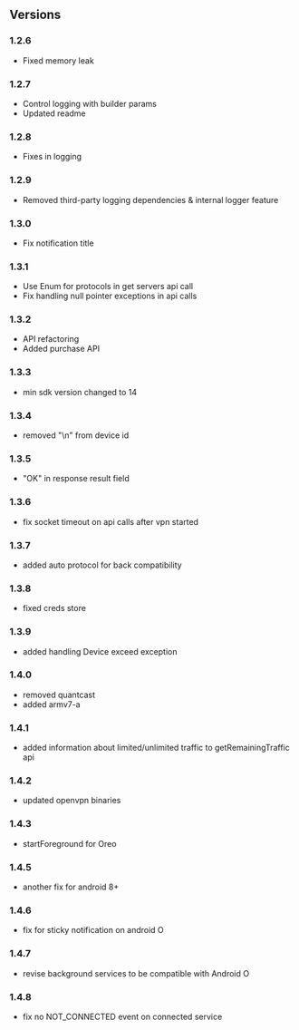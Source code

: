 ## Versions

### 1.2.6
 - Fixed memory leak
### 1.2.7
 - Control logging with builder params
 - Updated readme

### 1.2.8
 - Fixes in logging
### 1.2.9
 - Removed third-party logging dependencies & internal logger feature

### 1.3.0
 - Fix notification title
### 1.3.1
 - Use Enum for protocols in get servers api call
 - Fix handling null pointer exceptions in api calls
### 1.3.2
 - API refactoring
 - Added purchase API

### 1.3.3
- min sdk version changed to 14

### 1.3.4
- removed "\n" from device id

### 1.3.5
- "OK" in response result field

### 1.3.6
- fix socket timeout on api calls after vpn started

### 1.3.7

- added auto protocol for back compatibility

### 1.3.8

- fixed creds store

### 1.3.9

- added handling Device exceed exception

### 1.4.0

- removed quantcast
- added armv7-a

### 1.4.1

- added information about limited/unlimited traffic to getRemainingTraffic api

### 1.4.2

- updated openvpn binaries

### 1.4.3

- startForeground for Oreo

### 1.4.5

- another fix for android 8+

### 1.4.6

- fix for sticky notification on android O

### 1.4.7

- revise background services to be compatible with Android O

### 1.4.8

- fix no NOT_CONNECTED event on connected service
